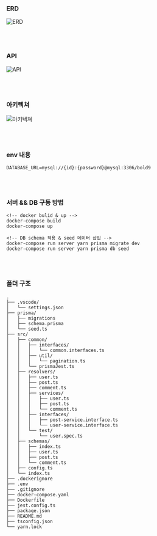 ### **ERD**

![ERD](https://img1.daumcdn.net/thumb/R1280x0/?scode=mtistory2&fname=https%3A%2F%2Fblog.kakaocdn.net%2Fdn%2FY4vjy%2FbtsgDhK8wqd%2FqBMKKhfka8xTb95us1IP5K%2Fimg.png)

<br><br>

### **API**

![API](https://img1.daumcdn.net/thumb/R1280x0/?scode=mtistory2&fname=https%3A%2F%2Fblog.kakaocdn.net%2Fdn%2FdKRg43%2FbtsgJ1BIwwT%2FdvCXzzrrAydTPWtXJlC5Bk%2Fimg.png)

<br><br>

### **아키텍쳐**

![아키텍쳐](https://img1.daumcdn.net/thumb/R1280x0/?scode=mtistory2&fname=https%3A%2F%2Fblog.kakaocdn.net%2Fdn%2FcdL5cv%2FbtsgCjEkbx5%2FLTXIvKiM4oTeCqrz30hkCk%2Fimg.png)

<br><br>

### **env 내용**

```
DATABASE_URL=mysql://{id}:{password}@mysql:3306/bold9
```

<br><br>

### **서버 && DB 구동 방법**

```
<!-- docker bulid & up -->
docker-compose build
docker-compose up

<!-- DB schema 적용 & seed 데이터 삽입 -->
docker-compose run server yarn prisma migrate dev
docker-compose run server yarn prisma db seed
```

<br><br>

### **폴더 구조**

```
.
├── .vscode/
│   └── settings.json
├── prisma/
│   ├── migrations
│   ├── schema.prisma
│   └── seed.ts
├── src/
│   ├── common/
│   │   ├── interfaces/
│   │   │   └── common.interfaces.ts
│   │   ├── util/
│   │   │   └── pagination.ts
│   │   └── prismaJest.ts
│   ├── resolvers/
│   │   ├── user.ts
│   │   ├── post.ts
│   │   ├── comment.ts
│   │   ├── services/
│   │   │   ├── user.ts
│   │   │   ├── post.ts
│   │   │   └── comment.ts
│   │   ├── interfaces/
│   │   │   ├── post-service.interface.ts
│   │   │   └── user-service.interface.ts
│   │   └── test/
│   │       └── user.spec.ts
│   ├── schemas/
│   │   ├── index.ts
│   │   ├── user.ts
│   │   ├── post.ts
│   │   └── comment.ts
│   ├── config.ts
│   └── index.ts
├── .dockerignore
├── .env
├── .gitignore
├── docker-compose.yaml
├── Dockerfile
├── jest.config.ts
├── package.json
├── README.md
├── tsconfig.json
└── yarn.lock
```
